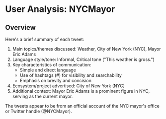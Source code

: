 # User Analysis: NYCMayor

## Overview

Here's a brief summary of each tweet:

1. Main topics/themes discussed: Weather, City of New York (NYC), Mayor Eric Adams
2. Language style/tone: Informal, Critical tone ("This weather is gross.")
3. Key characteristics of communication:
	* Simple and direct language
	* Use of hashtags (#) for visibility and searchability
	* Emphasis on brevity and concision
4. Ecosystem/project advertised: City of New York (NYC)
5. Additional context: Mayor Eric Adams is a prominent figure in NYC, serving as the current mayor.

The tweets appear to be from an official account of the NYC mayor's office or Twitter handle (@NYCMayor).